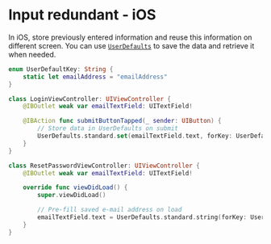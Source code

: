 # Input redundant - iOS

In iOS, store previously entered information and reuse this information on different screen. You can use [`UserDefaults`](https://developer.apple.com/documentation/foundation/userdefaults) to save the data and retrieve it when needed.

```swift
enum UserDefaultKey: String {
    static let emailAddress = "emailAddress"
}

class LoginViewController: UIViewController {
    @IBOutlet weak var emailTextField: UITextField!

    @IBAction func submitButtonTapped(_ sender: UIButton) {
        // Store data in UserDefaults on submit
        UserDefaults.standard.set(emailTextField.text, forKey: UserDefaultKey.emailAddress) 
    }
}

class ResetPasswordViewController: UIViewController {
    @IBOutlet weak var emailTextField: UITextField!

    override func viewDidLoad() {
        super.viewDidLoad()

        // Pre-fill saved e-mail address on load
        emailTextField.text = UserDefaults.standard.string(forKey: UserDefaultKey.emailAddress)
    }
}
```
